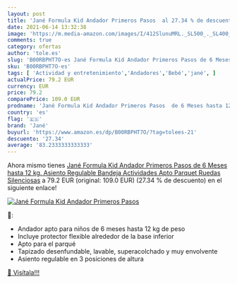 ```yaml
---
layout: post
title: 'Jané Formula Kid Andador Primeros Pasos  al 27.34 % de descuento'
date: 2021-06-14 13:32:38
image: 'https://m.media-amazon.com/images/I/412SlunuMRL._SL500_._SL400_.jpg'
comments: true
category: ofertas
author: 'tole.es'
slug: 'B00RBPHT7O-es Jané Formula Kid Andador Primeros Pasos de 6 Meses hasta...'
sku: 'B00RBPHT7O-es'
tags: [ 'Actividad y entretenimiento','Andadores','Bebé','jané', ]
actualPrice: 79.2 EUR
currency: EUR
price: 79.2
comparePrice: 109.0 EUR
prodname: 'Jané Formula Kid Andador Primeros Pasos  de 6 Meses hasta 12 kg.  Asiento Regulable  Bandeja Actividades  Apto Parquet  Ruedas Silenciosas'
country: 'es'
flag: '🇪🇸'
brand: 'Jané'
buyurl: 'https://www.amazon.es/dp/B00RBPHT7O/?tag=tolees-21'
descuento: '27.34'
average: '83.2333333333333'
---
```


Ahora mismo tienes [Jané Formula Kid Andador Primeros Pasos  de 6 Meses hasta 12 kg.  Asiento Regulable  Bandeja Actividades  Apto Parquet  Ruedas Silenciosas](https://www.amazon.es/dp/B00RBPHT7O/?tag=tolees-21) a 79.2 EUR (original: 109.0 EUR) (27.34 %  de descuento) en el siguiente enlace!

[![Jané Formula Kid Andador Primeros Pasos ](https://m.media-amazon.com/images/I/412SlunuMRL._SL500_._SL400_.jpg)](https://www.amazon.es/dp/B00RBPHT7O/?tag=tolees-21)

🔎:

- Andador apto para niños de 6 meses hasta 12 kg de peso
- Incluye protector flexible alrededor de la base inferior
- Apto para el parqué
- Tapizado desenfundable, lavable, superacolchado y muy envolvente
- Asiento regulable en 3 posiciones de altura

[🛒 Visítala!!!](https://www.amazon.es/dp/B00RBPHT7O/?tag=tolees-21)
